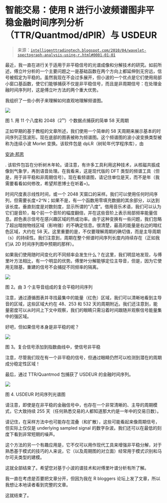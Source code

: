 <!--yml

类别：未分类

日期：2024-05-18 04:45:42

-->

# 智能交易：使用 R 进行小波频谱图非平稳金融时间序列分析（TTR/Quantmod/dPlR）与 USDEUR

> 来源：[`intelligenttradingtech.blogspot.com/2010/04/wavelet-spectograph-analysis-using-r.html#0001-01-01`](http://intelligenttradingtech.blogspot.com/2010/04/wavelet-spectograph-analysis-using-r.html#0001-01-01)

最近，我一直在进行关于适用于非平稳信号的光谱成像和分解技术的研究。如前所述，傅立叶分析的一个主要问题之一是基础函数在两个方向上都延伸到无穷远，信号被假定为平稳的。虽然我现在不会过多展开，但小波的一个优点是它们使用局部小窗口基函数，使它们能够捕获不仅是非平稳信号，而且是非周期信号：在处理金融时间序列时，这是傅立叶方法的两个重大优势。

我组织了一些小例子来理解如何直观地理解频谱图。

![](https://blogger.googleusercontent.com/img/b/R29vZ2xl/AVvXsEipNyBRAcp-JhdlexzpGbmJ_Fa6gY_jlm9OZ5SnWX5u3X1dk4fvWwNvAkWZRC5C1WlPGPWWHficyj4IeYQUNxuZPB42cq8R89J1_tE33XeQ2KH-jgy3sq8L4mQ7AboiFBrLy9MC3DyxCO0/s1600/58_cycle1.jpg)

图 1\. 用 11 个八度和 2048（2¹¹）个数据点捕获的简单 58 天周期

正如早期的基于教程的文章所述，我们使用一个简单的 58 天周期来展示基本的时间序列正弦波形。现在底部的图表被称为频谱图。这个频谱图的波小波变换类型被称为连续小波 Morlet 变换。该软件包是 dpLR（树轮年代学程序库），由

[安迪·邦恩](http://myweb.facstaff.wwu.edu/bunna/dplR.htm)

. 该软件包旨在分析树木年轮。请注意，有许多工具利用这种技术，从核磁共振成像到气象学，再到语音处理。在我看来，这是现代版的 DFT 类型的频谱工具（但是，用于非平稳和非周期信号）。现在看频谱图，请记住单位是天，而不是年（我需要看看如何修改，希望邦恩博士在听着=)。

时间尺度表示线性时间，或一个 2048 天窗口的采样。我们可以使用任何时间序列，但需要长度=2^N；如果不是，有一个函数用零填充数据的其余部分，以达到该长度。垂直刻度是对数刻度，显示所谓的“八度”。借用音乐术语，我们可以认为它们是音阶，每个前一个音阶的幅度翻倍，并在这些音阶上表示局部频率能量信息。颜色表示信号在感兴趣区域的热或功率。由于这种变换有一些问题，我们忽略了超出暗抛物线区域（影响锥）的不确定信息。很清楚，最高的能量是右边的暗红色区域，大约在 58 天。这里重要的是，不仅要理解周期的确切值，而是主导周期（s）的持续性。我们注意到，周期在整个频谱时间序列长度内持续存在（正如我们从 2D 时间序列图中预期的那样）。

如果我们使用随时间变化的不同频率会发生什么？在这里，我们明显地发现，与傅里叶方法相比，有一个明显的优势。傅里叶分解能够定位主导音，但是，因为它使用无限基，重建的信号不会捕捉不同频率的隔离。

![](https://blogger.googleusercontent.com/img/b/R29vZ2xl/AVvXsEgvMiwdbYt3gnLtyHZwUyjluqf5b7QqxRceiv4obC_3F0h8DAq4A6FGFZL9STs3qQ-C7NQdzdWuCUEbGmXcF8YXiG-j9GLB7sI3S2F_6polCfbOqoGeJT7-SkfPLz3mdhKsHQLiMnIr7ak/s1600/composite_cycles1.jpg)

图 2。由 3 个主导音组成的复合平稳时间序列

注意，通过遵循图表并寻找最集中的能量（红色）区域，我们可以清晰地看到主导音的区域，这些区域大约在 48、253 和 532 天的周期附近。我们还注意到，能量密度可以从时间上下文中观察，我们的眼睛只需沿着时间跟随并观察信号能量集中的强区域。

好吧，但如果信号本身是非平稳的呢？

![](https://blogger.googleusercontent.com/img/b/R29vZ2xl/AVvXsEif0Q9IJO7tqpzLe5v8a_jYu-ppqPjQrlq4SIJAXsfWd3CxU4z-nLZDc5o37dx1o1wLvmSp8_DaQQp0-KoGyRBKel0MSoQ5bk0QMVWBOGxmC4hfpTEhsQbDuNFj4bv1kygey6QdDNdbW0E/s1600/composite_exp3.jpg)

图 3。复合信号添加到指数曲线中，使信号非平稳

注意，尽管我们现在有一个非平稳的信号，但通过眼睛仍然可以检测到潜在的周期成分稳定性区域！

最后，通过 TTR/Quantmod 包捕获了 USDEUR 的金融时间序列。

![](https://blogger.googleusercontent.com/img/b/R29vZ2xl/AVvXsEh1tCqfF-UXhL7i13dFM0ceVkVzSAl1Jxr6cGNLFeDkGQUAxgxzbgqI7Tghh8gGqOlXsNYciDCYL6yk8jRMNpBwYx1dES7nmzz8I-K2HVNLKWpC0GaIDXLp_CPl5-RDXGzozGuc7tOakts/s1600/usdeur1.jpg)

图 4.  USDEUR 时间序列光谱图

请注意，即使是在非平稳的金融信号中，也存在一个非常清晰的、主导的周期模式，它大致持续 255 天（任何熟悉交易的人都知道那大约是一年中的交易日数）。

请记住，在采样方法中也可能存在混叠（和扩散），这些可能看起来像周期信号，但实际上仅仅是 underlying sampled signal 的数字杂波。我们还可以在最低的刻度下看到非常短期的噪声。

这个方法的另一个有趣应用是，它不仅可以用作现代工具来增强非平稳分解，对于熟悉基于模式的技巧的人来说，它（以及周期图的对立面）经常用于模式识别和马尔可夫类型的建模。

这就全部结束了。希望您对基于小波的谱技术和对傅里叶谱分析有所了解。

我一直在考虑是否要把文章分开，但因为我在 R bloggers 论坛上发了文章，所以我想让本地读者看到完整的文章。

这就结束了。
